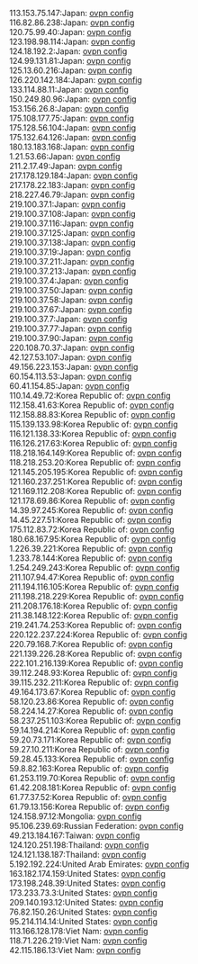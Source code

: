 113.153.75.147:Japan: [ovpn config](vpn/113_153_75_147.ovpn)  
116.82.86.238:Japan: [ovpn config](vpn/116_82_86_238.ovpn)  
120.75.99.40:Japan: [ovpn config](vpn/120_75_99_40.ovpn)  
123.198.98.114:Japan: [ovpn config](vpn/123_198_98_114.ovpn)  
124.18.192.2:Japan: [ovpn config](vpn/124_18_192_2.ovpn)  
124.99.131.81:Japan: [ovpn config](vpn/124_99_131_81.ovpn)  
125.13.60.216:Japan: [ovpn config](vpn/125_13_60_216.ovpn)  
126.220.142.184:Japan: [ovpn config](vpn/126_220_142_184.ovpn)  
133.114.88.11:Japan: [ovpn config](vpn/133_114_88_11.ovpn)  
150.249.80.96:Japan: [ovpn config](vpn/150_249_80_96.ovpn)  
153.156.26.8:Japan: [ovpn config](vpn/153_156_26_8.ovpn)  
175.108.177.75:Japan: [ovpn config](vpn/175_108_177_75.ovpn)  
175.128.56.104:Japan: [ovpn config](vpn/175_128_56_104.ovpn)  
175.132.64.126:Japan: [ovpn config](vpn/175_132_64_126.ovpn)  
180.13.183.168:Japan: [ovpn config](vpn/180_13_183_168.ovpn)  
1.21.53.66:Japan: [ovpn config](vpn/1_21_53_66.ovpn)  
211.2.17.49:Japan: [ovpn config](vpn/211_2_17_49.ovpn)  
217.178.129.184:Japan: [ovpn config](vpn/217_178_129_184.ovpn)  
217.178.22.183:Japan: [ovpn config](vpn/217_178_22_183.ovpn)  
218.227.46.79:Japan: [ovpn config](vpn/218_227_46_79.ovpn)  
219.100.37.1:Japan: [ovpn config](vpn/219_100_37_1.ovpn)  
219.100.37.108:Japan: [ovpn config](vpn/219_100_37_108.ovpn)  
219.100.37.116:Japan: [ovpn config](vpn/219_100_37_116.ovpn)  
219.100.37.125:Japan: [ovpn config](vpn/219_100_37_125.ovpn)  
219.100.37.138:Japan: [ovpn config](vpn/219_100_37_138.ovpn)  
219.100.37.19:Japan: [ovpn config](vpn/219_100_37_19.ovpn)  
219.100.37.211:Japan: [ovpn config](vpn/219_100_37_211.ovpn)  
219.100.37.213:Japan: [ovpn config](vpn/219_100_37_213.ovpn)  
219.100.37.4:Japan: [ovpn config](vpn/219_100_37_4.ovpn)  
219.100.37.50:Japan: [ovpn config](vpn/219_100_37_50.ovpn)  
219.100.37.58:Japan: [ovpn config](vpn/219_100_37_58.ovpn)  
219.100.37.67:Japan: [ovpn config](vpn/219_100_37_67.ovpn)  
219.100.37.7:Japan: [ovpn config](vpn/219_100_37_7.ovpn)  
219.100.37.77:Japan: [ovpn config](vpn/219_100_37_77.ovpn)  
219.100.37.90:Japan: [ovpn config](vpn/219_100_37_90.ovpn)  
220.108.70.37:Japan: [ovpn config](vpn/220_108_70_37.ovpn)  
42.127.53.107:Japan: [ovpn config](vpn/42_127_53_107.ovpn)  
49.156.223.153:Japan: [ovpn config](vpn/49_156_223_153.ovpn)  
60.154.113.53:Japan: [ovpn config](vpn/60_154_113_53.ovpn)  
60.41.154.85:Japan: [ovpn config](vpn/60_41_154_85.ovpn)  
110.14.49.72:Korea Republic of: [ovpn config](vpn/110_14_49_72.ovpn)  
112.158.41.63:Korea Republic of: [ovpn config](vpn/112_158_41_63.ovpn)  
112.158.88.83:Korea Republic of: [ovpn config](vpn/112_158_88_83.ovpn)  
115.139.133.98:Korea Republic of: [ovpn config](vpn/115_139_133_98.ovpn)  
116.121.138.33:Korea Republic of: [ovpn config](vpn/116_121_138_33.ovpn)  
116.126.217.63:Korea Republic of: [ovpn config](vpn/116_126_217_63.ovpn)  
118.218.164.149:Korea Republic of: [ovpn config](vpn/118_218_164_149.ovpn)  
118.218.253.20:Korea Republic of: [ovpn config](vpn/118_218_253_20.ovpn)  
121.145.205.195:Korea Republic of: [ovpn config](vpn/121_145_205_195.ovpn)  
121.160.237.251:Korea Republic of: [ovpn config](vpn/121_160_237_251.ovpn)  
121.169.112.208:Korea Republic of: [ovpn config](vpn/121_169_112_208.ovpn)  
121.178.69.86:Korea Republic of: [ovpn config](vpn/121_178_69_86.ovpn)  
14.39.97.245:Korea Republic of: [ovpn config](vpn/14_39_97_245.ovpn)  
14.45.227.51:Korea Republic of: [ovpn config](vpn/14_45_227_51.ovpn)  
175.112.83.72:Korea Republic of: [ovpn config](vpn/175_112_83_72.ovpn)  
180.68.167.95:Korea Republic of: [ovpn config](vpn/180_68_167_95.ovpn)  
1.226.39.221:Korea Republic of: [ovpn config](vpn/1_226_39_221.ovpn)  
1.233.78.144:Korea Republic of: [ovpn config](vpn/1_233_78_144.ovpn)  
1.254.249.243:Korea Republic of: [ovpn config](vpn/1_254_249_243.ovpn)  
211.107.94.47:Korea Republic of: [ovpn config](vpn/211_107_94_47.ovpn)  
211.194.116.105:Korea Republic of: [ovpn config](vpn/211_194_116_105.ovpn)  
211.198.218.229:Korea Republic of: [ovpn config](vpn/211_198_218_229.ovpn)  
211.208.176.18:Korea Republic of: [ovpn config](vpn/211_208_176_18.ovpn)  
211.38.148.122:Korea Republic of: [ovpn config](vpn/211_38_148_122.ovpn)  
219.241.74.253:Korea Republic of: [ovpn config](vpn/219_241_74_253.ovpn)  
220.122.237.224:Korea Republic of: [ovpn config](vpn/220_122_237_224.ovpn)  
220.79.168.7:Korea Republic of: [ovpn config](vpn/220_79_168_7.ovpn)  
221.139.226.28:Korea Republic of: [ovpn config](vpn/221_139_226_28.ovpn)  
222.101.216.139:Korea Republic of: [ovpn config](vpn/222_101_216_139.ovpn)  
39.112.248.93:Korea Republic of: [ovpn config](vpn/39_112_248_93.ovpn)  
39.115.232.211:Korea Republic of: [ovpn config](vpn/39_115_232_211.ovpn)  
49.164.173.67:Korea Republic of: [ovpn config](vpn/49_164_173_67.ovpn)  
58.120.23.86:Korea Republic of: [ovpn config](vpn/58_120_23_86.ovpn)  
58.224.14.27:Korea Republic of: [ovpn config](vpn/58_224_14_27.ovpn)  
58.237.251.103:Korea Republic of: [ovpn config](vpn/58_237_251_103.ovpn)  
59.14.194.214:Korea Republic of: [ovpn config](vpn/59_14_194_214.ovpn)  
59.20.73.171:Korea Republic of: [ovpn config](vpn/59_20_73_171.ovpn)  
59.27.10.211:Korea Republic of: [ovpn config](vpn/59_27_10_211.ovpn)  
59.28.45.133:Korea Republic of: [ovpn config](vpn/59_28_45_133.ovpn)  
59.8.82.163:Korea Republic of: [ovpn config](vpn/59_8_82_163.ovpn)  
61.253.119.70:Korea Republic of: [ovpn config](vpn/61_253_119_70.ovpn)  
61.42.208.181:Korea Republic of: [ovpn config](vpn/61_42_208_181.ovpn)  
61.77.37.52:Korea Republic of: [ovpn config](vpn/61_77_37_52.ovpn)  
61.79.13.156:Korea Republic of: [ovpn config](vpn/61_79_13_156.ovpn)  
124.158.97.12:Mongolia: [ovpn config](vpn/124_158_97_12.ovpn)  
95.106.239.69:Russian Federation: [ovpn config](vpn/95_106_239_69.ovpn)  
49.213.184.167:Taiwan: [ovpn config](vpn/49_213_184_167.ovpn)  
124.120.251.198:Thailand: [ovpn config](vpn/124_120_251_198.ovpn)  
124.121.138.187:Thailand: [ovpn config](vpn/124_121_138_187.ovpn)  
5.192.192.224:United Arab Emirates: [ovpn config](vpn/5_192_192_224.ovpn)  
163.182.174.159:United States: [ovpn config](vpn/163_182_174_159.ovpn)  
173.198.248.39:United States: [ovpn config](vpn/173_198_248_39.ovpn)  
173.233.73.3:United States: [ovpn config](vpn/173_233_73_3.ovpn)  
209.140.193.12:United States: [ovpn config](vpn/209_140_193_12.ovpn)  
76.82.150.26:United States: [ovpn config](vpn/76_82_150_26.ovpn)  
95.214.114.14:United States: [ovpn config](vpn/95_214_114_14.ovpn)  
113.166.128.178:Viet Nam: [ovpn config](vpn/113_166_128_178.ovpn)  
118.71.226.219:Viet Nam: [ovpn config](vpn/118_71_226_219.ovpn)  
42.115.186.13:Viet Nam: [ovpn config](vpn/42_115_186_13.ovpn)  
